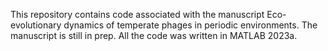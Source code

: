 
This repository contains code associated with the manuscript Eco-evolutionary dynamics of temperate phages in periodic environments. The manuscript is still in prep. All the code was written in MATLAB 2023a.

